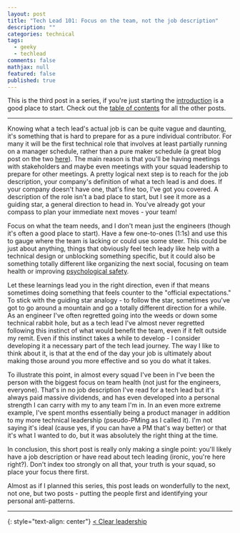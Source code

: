 ```yaml
---
layout: post
title: "Tech Lead 101: Focus on the team, not the job description"
description: ""
categories: technical
tags:
  - geeky
  - techlead
comments: false
mathjax: null
featured: false
published: true
---
```


This is the third post in a series, if you're just starting the [introduction]({{site.url}}/technical/tech-lead-101-intro) is a good place to start. Check out the [table of contents]({{site.url}}/technical/tech-lead-101) for all the other posts.

----

Knowing what a tech lead's actual job is can be quite vague and daunting, it's something that is hard to prepare for as a pure individual contributor. For many it will be the first technical role that involves at least partially running on a manager schedule, rather than a pure maker schedule (a great blog post on the two [here](http://www.paulgraham.com/makersschedule.html)). The main reason is that you'll be having meetings with stakeholders and maybe even meetings with your squad leadership to prepare for other meetings. A pretty logical next step is to reach for the job description, your company's definition of what a tech lead is and does. If your company doesn't have one, that's fine too, I've got you covered. A description of the role isn't a bad place to start, but I see it more as a guiding star, a general direction to head in. You've already got your compass to plan your immediate next moves - your team!

Focus on what the team needs, and I don't mean just the engineers (though it's often a good place to start). Have a few one-to-ones (1:1s) and use this to gauge where the team is lacking or could use some steer. This could be just about anything, things that obviously feel tech leady like help with a technical design or unblocking something specific, but it could also be something totally different like organizing the next social, focusing on team health or improving [psychological safety](https://hbr.org/2017/08/high-performing-teams-need-psychological-safety-heres-how-to-create-it).

Let these learnings lead you in the right direction, even if that means sometimes doing something that feels counter to the "official expectations." To stick with the guiding star analogy - to follow the star, sometimes you've got to go around a mountain and go a totally different direction for a while. As an engineer I've often regretted going into the weeds or down some technical rabbit hole, but as a tech lead I've almost never regretted following this instinct of what would benefit the team, even if it felt outside my remit. Even if this instinct takes a while to develop - I consider developing it a necessary part of the tech lead journey. The way I like to think about it, is that at the end of the day your job is ultimately about making those around you more effective and so you do what it takes.

To illustrate this point, in almost every squad I've been in I've been the person with the biggest focus on team health (not just for the engineers, everyone). That's in no job description I've read for a tech lead but it's always paid massive dividends, and has even developed into a personal strength I can carry with my to any team I'm in. In an even more extreme example, I've spent months essentially being a product manager in addition to my more technical leadership (pseudo-PMing as I called it). I'm not saying it's ideal (cause yes, if you can have a PM that's way better) or that it's what I wanted to do, but it was absolutely the right thing at the time.

In conclusion, this short post is really only making a single point: you'll likely have a job description or have read about tech leading (ironic, you're here right?). Don't index too strongly on all that, your truth is your squad, so place your focus there first.

Almost as if I planned this series, this post leads on wonderfully to the next, not one, but two posts - putting the people first and identifying your personal anti-patterns.

----

{: style="text-align: center"}
[< Clear leadership]({{site.url}}/technical/tech-lead-101-clear-leadership)
